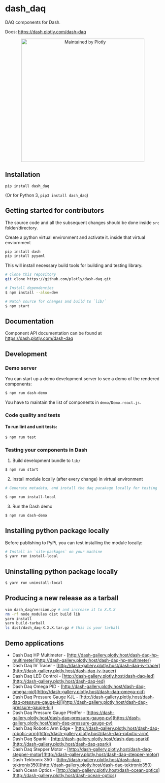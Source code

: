 # dash_daq

DAQ components for Dash.

Docs: https://dash.plotly.com/dash-daq

<div align="center">
  <a href="https://dash.plotly.com/project-maintenance">
    <img src="https://dash.plotly.com/assets/images/maintained-by-plotly.png" width="400px" alt="Maintained by Plotly">
  </a>
</div>


## Installation

`pip install dash_daq`

(Or for Python 3, `pip3 install dash_daq`)

## Getting started for contributors

The source code and all the subsequent changes should be done inside `src` folder/directory.

Create a python virtual environment and activate it. inside that virtual enviornment

```sh
pip install dash
pip install pyyaml
```

This will install necessary build tools for building and testing library.

```sh
# Clone this repository
git clone https://github.com/plotly/dash-daq.git

# Install dependencies
$ npm install --also=dev

# Watch source for changes and build to `lib/`
$ npm start
```

## Documentation

Component API documentation can be found at https://dash.plotly.com/dash-daq

## Development

### Demo server

You can start up a demo development server to see a demo of the rendered
components:

```sh
$ npm run dash-demo
```

You have to maintain the list of components in `demo/Demo.react.js`.

### Code quality and tests

#### To run lint and unit tests:

```sh
$ npm run test
```

### Testing your components in Dash

1. Build development bundle to `lib/`

```sh
$ npm run start
```

2.  Install module locally (after every change) in virtual environment

```sh
# Generate metadata, and install the daq pacakage locally for testing

$ npm run install-local
```

3.  Run the Dash demo

```sh
$ npm run dash-demo
```

## Installing python package locally

Before publishing to PyPi, you can test installing the module locally:

```sh
# Install in `site-packages` on your machine
$ yarn run install-local
```

## Uninstalling python package locally

```sh
$ yarn run uninstall-local
```

## Producing a new release as a tarball

```sh
vim dash_daq/version.py # and increase it to X.X.X
rm -rf node_modules dist build lib
yarn install
yarn build-tarball
ls dist/dash_daq-X.X.X.tar.gz # this is your tarball
```

## Demo applications

- Dash Daq HP Multimeter - [http://dash-gallery.plotly.host/dash-daq-hp-multimeter](http://dash-gallery.plotly.host/dash-daq-hp-multimeter)
- Dash Daq IV Tracer - [http://dash-gallery.plotly.host/dash-daq-iv-tracer](http://dash-gallery.plotly.host/dash-daq-iv-tracer)
- Dash Daq LED Control - [http://dash-gallery.plotly.host/dash-daq-led](http://dash-gallery.plotly.host/dash-daq-led)
- Dash Daq Omega PID - [http://dash-gallery.plotly.host/dash-daq-omega-pid](http://dash-gallery.plotly.host/dash-daq-omega-pid)
- Dash Daq Pressure Gauge KJL - [http://dash-gallery.plotly.host/dash-daq-pressure-gauge-kjl](http://dash-gallery.plotly.host/dash-daq-pressure-gauge-kjl)
- Dash Daq Pressure Gauge Pfeiffer - [https://dash-gallery.plotly.host/dash-daq-pressure-gauge-pv](https://dash-gallery.plotly.host/dash-daq-pressure-gauge-pv)
- Dash Daq Robotic Arm Edge - [http://dash-gallery.plotly.host/dash-daq-robotic-arm](http://dash-gallery.plotly.host/dash-daq-robotic-arm)
- Dash Daq Sparki - [http://dash-gallery.plotly.host/dash-daq-sparki](http://dash-gallery.plotly.host/dash-daq-sparki)
- Dash Daq Stepper Motor - [http://dash-gallery.plotly.host/dash-daq-stepper-motor](http://dash-gallery.plotly.host/dash-daq-stepper-motor)
- Dash Tektronix 350 - [http://dash-gallery.plotly.host/dash-daq-tektronix350](http://dash-gallery.plotly.host/dash-daq-tektronix350)
- Dash Ocean Optics - [http://dash-gallery.plotly.host/dash-ocean-optics](http://dash-gallery.plotly.host/dash-ocean-optics)
